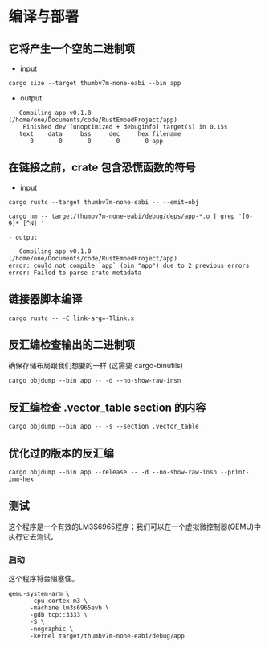 # 编译与部署


## 它将产生一个空的二进制项
- input
```shell
cargo size --target thumbv7m-none-eabi --bin app
```

- output
```shell
   Compiling app v0.1.0 (/home/one/Documents/code/RustEmbedProject/app)
    Finished dev [unoptimized + debuginfo] target(s) in 0.15s
   text    data     bss     dec     hex filename
      0       0       0       0       0 app
```

## 在链接之前，crate 包含恐慌函数的符号
- input
```shell
cargo rustc --target thumbv7m-none-eabi -- --emit=obj

cargo nm -- target/thumbv7m-none-eabi/debug/deps/app-*.o | grep '[0-9]* [^N] '

- output
```
```shell
   Compiling app v0.1.0 (/home/one/Documents/code/RustEmbedProject/app)
error: could not compile `app` (bin "app") due to 2 previous errors
error: Failed to parse crate metadata
```

## 链接器脚本编译
```shell
cargo rustc -- -C link-arg=-Tlink.x
```

## 反汇编检查输出的二进制项
确保存储布局跟我们想要的一样 (这需要 cargo-binutils)
```shell
cargo objdump --bin app -- -d --no-show-raw-insn
```

## 反汇编检查 .vector_table section 的内容
```shell
cargo objdump --bin app -- -s --section .vector_table
```

## 优化过的版本的反汇编
```shell
cargo objdump --bin app --release -- -d --no-show-raw-insn --print-imm-hex
```

## 测试
这个程序是一个有效的LM3S6965程序；我们可以在一个虚拟微控制器(QEMU)中执行它去测试。

### 启动
这个程序将会阻塞住。
```shell
qemu-system-arm \
      -cpu cortex-m3 \
      -machine lm3s6965evb \
      -gdb tcp::3333 \
      -S \
      -nographic \
      -kernel target/thumbv7m-none-eabi/debug/app
```

